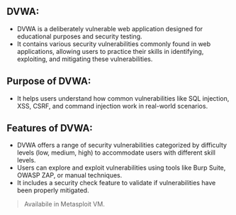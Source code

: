 ## DVWA:
- DVWA is a deliberately vulnerable web application designed for educational purposes and security testing.
- It contains various security vulnerabilities commonly found in web applications, allowing users to practice their skills in identifying, exploiting, and mitigating these vulnerabilities.

## Purpose of DVWA:
- It helps users understand how common vulnerabilities like SQL injection, XSS, CSRF, and command injection work in real-world scenarios.


## Features of DVWA:
- DVWA offers a range of security vulnerabilities categorized by difficulty levels (low, medium, high) to accommodate users with different skill levels.
- Users can explore and exploit vulnerabilities using tools like Burp Suite, OWASP ZAP, or manual techniques.
- It includes a security check feature to validate if vulnerabilities have been properly mitigated.

> Availabile in Metasploit VM.

## 
